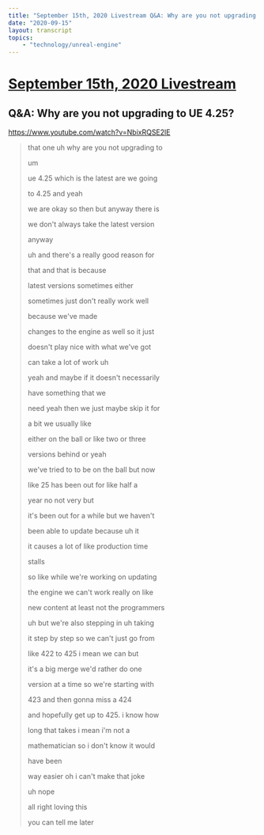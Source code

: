 ```yaml
---
title: "September 15th, 2020 Livestream Q&A: Why are you not upgrading to UE 4.25?"
date: "2020-09-15"
layout: transcript
topics:
    - "technology/unreal-engine"
---
```

# [September 15th, 2020 Livestream](../2020-09-15.md)
## Q&A: Why are you not upgrading to UE 4.25?
https://www.youtube.com/watch?v=NbixRQSE2lE
> that one uh why are you not upgrading to
> 
> um
> 
> ue 4.25 which is the latest are we going
> 
> to 4.25 and yeah
> 
> we are okay so then but anyway there is
> 
> we don't always take the latest version
> 
> anyway
> 
> uh and there's a really good reason for
> 
> that and that is because
> 
> latest versions sometimes either
> 
> sometimes just don't really work well
> 
> because we've made
> 
> changes to the engine as well so it just
> 
> doesn't play nice with what we've got
> 
> can take a lot of work uh
> 
> yeah and maybe if it doesn't necessarily
> 
> have something that we
> 
> need yeah then we just maybe skip it for
> 
> a bit we usually like
> 
> either on the ball or like two or three
> 
> versions behind or yeah
> 
> we've tried to to be on the ball but now
> 
> like 25 has been out for like half a
> 
> year no not very but
> 
> it's been out for a while but we haven't
> 
> been able to update because uh it
> 
> it causes a lot of like production time
> 
> stalls
> 
> so like while we're working on updating
> 
> the engine we can't work really on like
> 
> new content at least not the programmers
> 
> uh but we're also stepping in uh taking
> 
> it step by step so we can't just go from
> 
> like 422 to 425 i mean we can but
> 
> it's a big merge we'd rather do one
> 
> version at a time so we're starting with
> 
> 423 and then gonna miss a 424
> 
> and hopefully get up to 425. i know how
> 
> long that takes i mean i'm not a
> 
> mathematician so i don't know it would
> 
> have been
> 
> way easier oh i can't make that joke
> 
> uh nope
> 
> all right loving this
> 
> you can tell me later
> 

